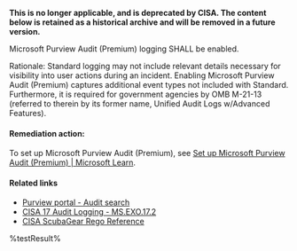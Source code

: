 **This is no longer applicable, and is deprecated by CISA. The content below is retained as a historical archive and will be removed in a future version.**

Microsoft Purview Audit (Premium) logging SHALL be enabled.

Rationale: Standard logging may not include relevant details necessary for visibility into user actions during an incident. Enabling Microsoft Purview Audit (Premium) captures additional event types not included with Standard. Furthermore, it is required for government agencies by OMB M-21-13 (referred to therein by its former name, Unified Audit Logs w/Advanced Features).

#### Remediation action:

To set up Microsoft Purview Audit (Premium), see [Set up Microsoft Purview Audit (Premium) | Microsoft Learn](https://learn.microsoft.com/en-us/purview/audit-premium-setup?view=o365-worldwide).

#### Related links

* [Purview portal - Audit search](https://purview.microsoft.com/audit/auditsearch)
* [CISA 17 Audit Logging - MS.EXO.17.2](https://github.com/cisagov/ScubaGear/blob/main/PowerShell/ScubaGear/baselines/exo.md#msexo172v1)
* [CISA ScubaGear Rego Reference](https://github.com/cisagov/ScubaGear/blob/main/PowerShell/ScubaGear/Rego/EXOConfig.rego#L913)

<!--- Results --->
%testResult%